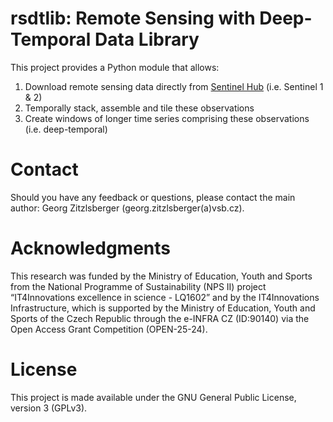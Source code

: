 # rsdtlib: Remote Sensing with Deep-Temporal Data Library

This project provides a Python module that allows:
1. Download remote sensing data directly from [Sentinel Hub](https://www.sentinel-hub.com/) (i.e. Sentinel 1 & 2)
2. Temporally stack, assemble and tile these observations
3. Create windows of longer time series comprising these observations (i.e. deep-temporal)


# Contact
Should you have any feedback or questions, please contact the main author: Georg Zitzlsberger (georg.zitzlsberger(a)vsb.cz).

# Acknowledgments
This research was funded by the Ministry of Education, Youth and Sports from the National Programme of Sustainability (NPS II) project “IT4Innovations excellence in science - LQ1602” and by the IT4Innovations Infrastructure, which is supported by the Ministry of Education, Youth and Sports of the Czech Republic through the e-INFRA CZ (ID:90140) via the Open Access Grant Competition (OPEN-25-24).

# License
This project is made available under the GNU General Public License, version 3 (GPLv3).
